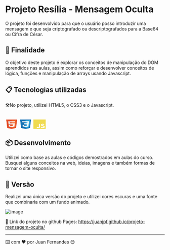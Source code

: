 # Projeto Resília - Mensagem Oculta

O projeto foi desenvolvido para que o usuário posso introduzir uma mensagem e que seja criptografado ou descriptografados para a Base64 ou Cifra de César.


## 🚀 Finalidade

O objetivo deste projeto é explorar os conceitos de manipulação do DOM aprendidos nas aulas, assim como reforçar e desenvolver conceitos de lógica, funções e manipulação de arrays usando Javascript.


## 📋 Tecnologias utilizadas

🛠️No projeto, utilizei HTML5, o CSS3 e o Javascript.
<div style="display: inline_block"><br>
<img align="center" alt="Will-HTML" height="30" width="40" src="https://raw.githubusercontent.com/devicons/devicon/master/icons/html5/html5-original.svg">
<img align="center" alt="Will-CSS" height="30" width="40" src="https://raw.githubusercontent.com/devicons/devicon/master/icons/css3/css3-original.svg">
<img align="center" alt="Will-Js" height="30" width="40" src="https://raw.githubusercontent.com/devicons/devicon/master/icons/javascript/javascript-plain.svg">
</div>


## 📦 Desenvolvimento

Utilizei como base as aulas e códigos demostrados em aulas do curso. Busquei alguns conceitos na web, ideias, imagens e também formas de tornar o site responsivo.


## 📄 Versão


Realizei uma única versão do projeto e utilizei cores escuras e uma fonte que combinaria com um fundo animado. 


![image](https://)


📌 Link do projeto no github Pages: https://juanjpf.github.io/projeto-mensagem-oculta/
 

---
⌨️ com ❤️ por Juan Fernandes 😊
